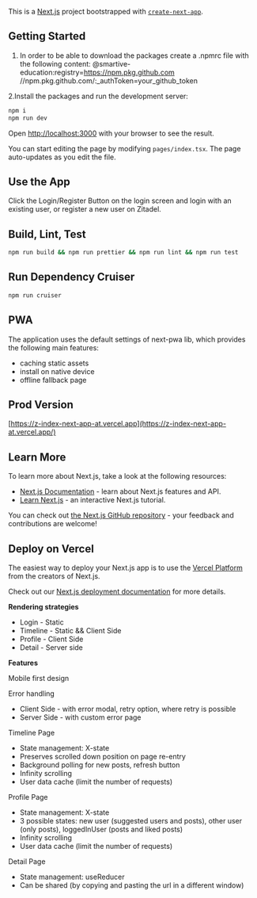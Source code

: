 This is a [Next.js](https://nextjs.org/) project bootstrapped with [`create-next-app`](https://github.com/vercel/next.js/tree/canary/packages/create-next-app).

## Getting Started

1. In order to be able to download the packages create a .npmrc file with the following content:
   @smartive-education:registry=https://npm.pkg.github.com
   //npm.pkg.github.com/:\_authToken=your_github_token

2.Install the packages and run the development server:

```bash
npm i
npm run dev
```

Open [http://localhost:3000](http://localhost:3000) with your browser to see the result.

You can start editing the page by modifying `pages/index.tsx`. The page auto-updates as you edit the file.

## Use the App

Click the Login/Register Button on the login screen and login with an existing user, or register a new user on Zitadel.

## Build, Lint, Test

```bash
npm run build && npm run prettier && npm run lint && npm run test
```

## Run Dependency Cruiser

```bash
npm run cruiser
```

## PWA

The application uses the default settings of next-pwa lib, which provides the following main features:

- caching static assets
- install on native device
- offline fallback page

## Prod Version

[https://z-index-next-app-at.vercel.app](https://z-index-next-app-at.vercel.app/)

## Learn More

To learn more about Next.js, take a look at the following resources:

- [Next.js Documentation](https://nextjs.org/docs) - learn about Next.js features and API.
- [Learn Next.js](https://nextjs.org/learn) - an interactive Next.js tutorial.

You can check out [the Next.js GitHub repository](https://github.com/vercel/next.js/) - your feedback and contributions are welcome!

## Deploy on Vercel

The easiest way to deploy your Next.js app is to use the [Vercel Platform](https://vercel.com/new?utm_medium=default-template&filter=next.js&utm_source=create-next-app&utm_campaign=create-next-app-readme) from the creators of Next.js.

Check out our [Next.js deployment documentation](https://nextjs.org/docs/deployment) for more details.

**Rendering strategies**

- Login - Static
- Timeline - Static && Client Side
- Profile - Client Side
- Detail - Server side

**Features**

Mobile first design 

Error handling

- Client Side - with error modal, retry option, where retry is possible
- Server Side - with custom error page

Timeline Page 

- State management: X-state
- Preserves scrolled down position on page re-entry
- Background polling for new posts, refresh button
- Infinity scrolling
- User data cache (limit the number of requests)

Profile Page

- State management: X-state
- 3 possible states: new user (suggested users and posts), other user (only posts), loggedInUser (posts and liked posts)
- Infinity scrolling
- User data cache (limit the number of requests)

Detail Page

- State management: useReducer
- Can be shared (by copying and pasting the url in a different window)



